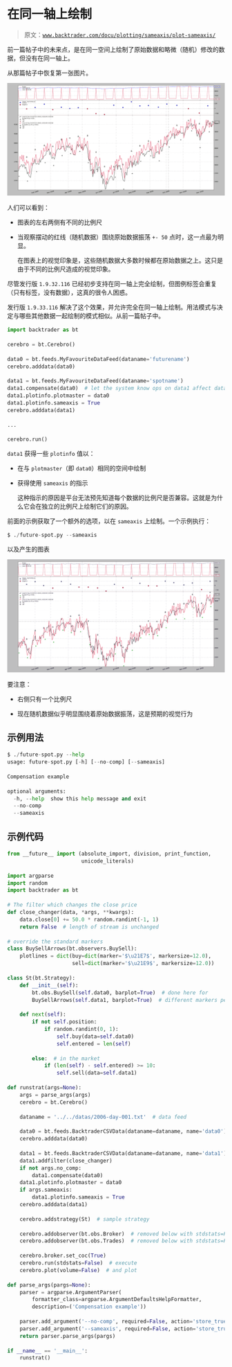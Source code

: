 # 在同一轴上绘制

> 原文：[`www.backtrader.com/docu/plotting/sameaxis/plot-sameaxis/`](https://www.backtrader.com/docu/plotting/sameaxis/plot-sameaxis/)

前一篇帖子中的未来点，是在同一空间上绘制了原始数据和略微（随机）修改的数据，但没有在同一轴上。

从那篇帖子中恢复第一张图片。

![image](img/edcb266900eb3bb87615de0c21365c4a.png)

人们可以看到：

+   图表的左右两侧有不同的比例尺

+   当观察摆动的红线（随机数据）围绕原始数据振荡 `+- 50` 点时，这一点最为明显。

    在图表上的视觉印象是，这些随机数据大多数时候都在原始数据之上。这只是由于不同的比例尺造成的视觉印象。

尽管发行版 `1.9.32.116` 已经初步支持在同一轴上完全绘制，但图例标签会重复（只有标签，没有数据），这真的很令人困惑。

发行版 `1.9.33.116` 解决了这个效果，并允许完全在同一轴上绘制。用法模式与决定与哪些其他数据一起绘制的模式相似。从前一篇帖子中。

```py
import backtrader as bt

cerebro = bt.Cerebro()

data0 = bt.feeds.MyFavouriteDataFeed(dataname='futurename')
cerebro.adddata(data0)

data1 = bt.feeds.MyFavouriteDataFeed(dataname='spotname')
data1.compensate(data0)  # let the system know ops on data1 affect data0
data1.plotinfo.plotmaster = data0
data1.plotinfo.sameaxis = True
cerebro.adddata(data1)

...

cerebro.run()
```

`data1` 获得一些 `plotinfo` 值以：

+   在与 `plotmaster`（即 `data0`）相同的空间中绘制

+   获得使用 `sameaxis` 的指示

    这种指示的原因是平台无法预先知道每个数据的比例尺是否兼容。这就是为什么它会在独立的比例尺上绘制它们的原因。

前面的示例获取了一个额外的选项，以在 `sameaxis` 上绘制。一个示例执行：

```py
$ ./future-spot.py --sameaxis
```

以及产生的图表

![image](img/beb74141e9a847b2bac618c28c5a37cf.png)

要注意：

+   右侧只有一个比例尺

+   现在随机数据似乎明显围绕着原始数据振荡，这是预期的视觉行为

## 示例用法

```py
$ ./future-spot.py --help
usage: future-spot.py [-h] [--no-comp] [--sameaxis]

Compensation example

optional arguments:
  -h, --help  show this help message and exit
  --no-comp
  --sameaxis
```

## 示例代码

```py
from __future__ import (absolute_import, division, print_function,
                        unicode_literals)

import argparse
import random
import backtrader as bt

# The filter which changes the close price
def close_changer(data, *args, **kwargs):
    data.close[0] += 50.0 * random.randint(-1, 1)
    return False  # length of stream is unchanged

# override the standard markers
class BuySellArrows(bt.observers.BuySell):
    plotlines = dict(buy=dict(marker='$\u21E7$', markersize=12.0),
                     sell=dict(marker='$\u21E9$', markersize=12.0))

class St(bt.Strategy):
    def __init__(self):
        bt.obs.BuySell(self.data0, barplot=True)  # done here for
        BuySellArrows(self.data1, barplot=True)  # different markers per data

    def next(self):
        if not self.position:
            if random.randint(0, 1):
                self.buy(data=self.data0)
                self.entered = len(self)

        else:  # in the market
            if (len(self) - self.entered) >= 10:
                self.sell(data=self.data1)

def runstrat(args=None):
    args = parse_args(args)
    cerebro = bt.Cerebro()

    dataname = '../../datas/2006-day-001.txt'  # data feed

    data0 = bt.feeds.BacktraderCSVData(dataname=dataname, name='data0')
    cerebro.adddata(data0)

    data1 = bt.feeds.BacktraderCSVData(dataname=dataname, name='data1')
    data1.addfilter(close_changer)
    if not args.no_comp:
        data1.compensate(data0)
    data1.plotinfo.plotmaster = data0
    if args.sameaxis:
        data1.plotinfo.sameaxis = True
    cerebro.adddata(data1)

    cerebro.addstrategy(St)  # sample strategy

    cerebro.addobserver(bt.obs.Broker)  # removed below with stdstats=False
    cerebro.addobserver(bt.obs.Trades)  # removed below with stdstats=False

    cerebro.broker.set_coc(True)
    cerebro.run(stdstats=False)  # execute
    cerebro.plot(volume=False)  # and plot

def parse_args(pargs=None):
    parser = argparse.ArgumentParser(
        formatter_class=argparse.ArgumentDefaultsHelpFormatter,
        description=('Compensation example'))

    parser.add_argument('--no-comp', required=False, action='store_true')
    parser.add_argument('--sameaxis', required=False, action='store_true')
    return parser.parse_args(pargs)

if __name__ == '__main__':
    runstrat()
```

